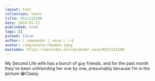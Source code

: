 ```yaml
---
layout: toot
collection: toots
title: 0312112100
date: 2024-03-12
published: true
tags: []
pinned: false
author: ⸸ commander ░ nova ⸸ :~$
avatar: /img/avatar/daemon.jpeg
mastodon: https://mastodon.online/@cmdr_nova/0312112100
---
```


My Second Life wife has a bunch of guy friends, and for the past month they’ve been unfriending her one by one, presumably because I’m in the picture 😂Classy
